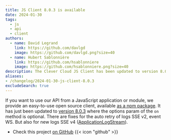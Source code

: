 ```yaml
---
title: JS Client 8.0.3 is available
date: 2024-01-30
tags:
  - js
  - api
  - client
authors:
  - name: David Legrand
    link: https://github.com/davlgd
    image: https://github.com/davlgd.png?size=40
  - name: Hubert Sablonnière
    link: https://github.com/hsablonniere
    image: https://github.com/hsablonniere.png?size=40
description: The Clever Cloud JS Client has been updated to version 8.0.3
aliases:
- /changelog/2024-01-30-js-client-8.0.3
excludeSearch: true
---
```


If you want to use our API from a JavaScript application or module, we provide an easy-to-use open source client, available [as a npm package](https://www.npmjs.com/package/@clevercloud/client). It has just been updated to [version 8.0.3](https://github.com/CleverCloud/clever-client.js/blob/master/CHANGELOG.md#803-2024-01-30) where the options param of the `on` method is optional. There are fixes for the auto retry of logs SSE v2, event WS. But also for new logs SSE v4 ([ApplicationLogStream](https://github.com/CleverCloud/clever-client.js/pull/93)).

- Check this project [on GitHub](https://github.com/CleverCloud/clever-client.js) {{< icon "github" >}}
